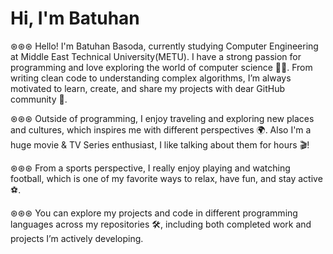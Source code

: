 <p align="center">
  <h1>Hi, I'm Batuhan</h1>
</p>

⊛⊛⊛ Hello! I'm Batuhan Basoda, currently studying Computer Engineering at Middle East Technical University(METU). I have a strong passion for programming and love exploring the world of computer science 🧑‍💻. From writing clean code to understanding complex algorithms, I’m always motivated to learn, create, and share my projects with dear GitHub community 🐙.  

⊛⊛⊛  Outside of programming, I enjoy traveling and exploring new places and cultures, which inspires me with different perspectives 🌍. Also I'm a huge movie & TV Series enthusiast, I like talking about them for hours 🎬!

⊛⊛⊛  From a sports perspective, I really enjoy playing and watching football, which is one of my favorite ways to relax, have fun, and stay active ⚽. 

⊛⊛⊛  You can explore my projects and code in different programming languages across my repositories 🛠️, including both completed work and projects I’m actively developing. 


